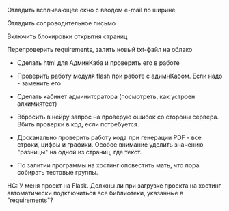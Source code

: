 

Отладить всплывающее окно с вводом e-mail по ширине

Отладить сопроводительное письмо

Включить блокировки открытия страниц

Перепроверить requirements, залить новый txt-файл на облако



- Сделать html для АдминКаба и проверить его в работе

- Проверить работу модуля flash при работе с адимнКабом. Если надо - заменить его






- Сделать кабинет админитсратора (посмотреть, как устроен алхимиятест)

- Вбросить в нейру запрос на проверую ошибок со стороны сервера. Вбить проверки в код, если потребуется.

- Досканально проверить работу кода при генерации PDF - все строки, цифры и графики. Особое внимание уделить значению "разницы" на одной из страниц, где текст.

- По залитии программы на хостинг оповестить мать, что пора собирать тестовые группы.



НС: У меня проект на Flask. Должны ли при загрузке проекта на хостинг автоматически подключиться все библиотеки, указанные в "requirements"?
